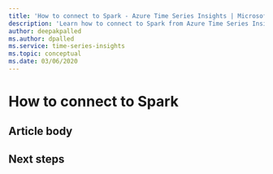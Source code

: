 ```yaml
---
title: 'How to connect to Spark - Azure Time Series Insights | Microsoft Docs'
description: 'Learn how to connect to Spark from Azure Time Series Insights.'
author: deepakpalled
ms.author: dpalled
ms.service: time-series-insights
ms.topic: conceptual
ms.date: 03/06/2020
---
```


# How to connect to Spark

## Article body

## Next steps
